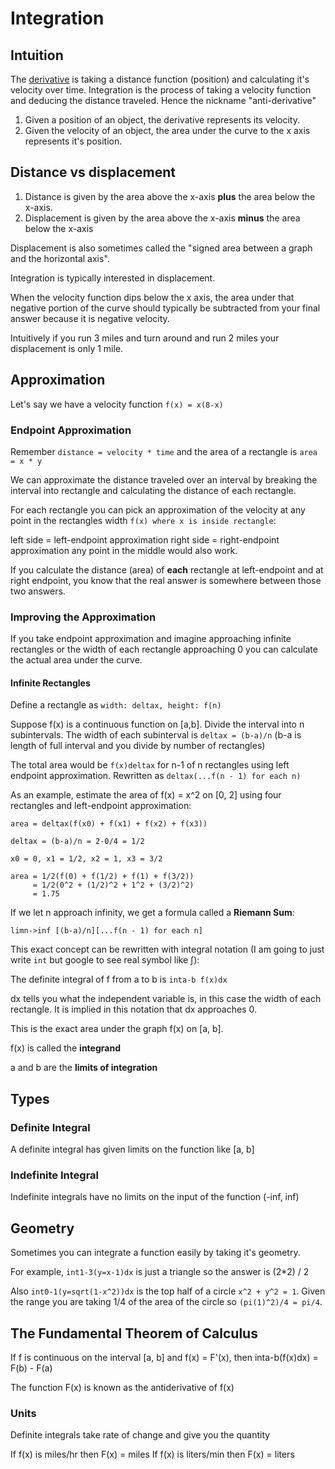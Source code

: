 # Integration

## Intuition

The [derivative](./derivatives.md) is taking a distance
function (position) and calculating it's velocity over time. Integration is the process of taking a
velocity function and deducing the distance traveled. Hence the nickname
"anti-derivative"

1. Given a position of an object, the derivative represents its velocity.
2. Given the velocity of an object, the area under the curve to the x axis
   represents it's position.

## Distance vs displacement

1. Distance is given by the area above the x-axis **plus** the area below the
   x-axis.
2. Displacement is given by the area above the x-axis **minus** the area below the
   x-axis

Displacement is also sometimes called the "signed area between a graph and the
horizontal axis".

Integration is typically interested in displacement.

When the velocity function dips below the x axis, the area under that negative
portion of the curve should typically be subtracted from your final answer
because it is negative velocity.

Intuitively if you run 3 miles and turn around and run 2 miles your displacement
is only 1 mile.

## Approximation

Let's say we have a velocity function `f(x) = x(8-x)`

### Endpoint Approximation

Remember `distance = velocity * time` and the area of a rectangle is `area = x * y`

We can approximate the distance traveled over an interval by breaking the
interval into rectangle and calculating the distance of each rectangle.

For each rectangle you can pick an approximation of the velocity at any point in the
rectangles width `f(x) where x is inside rectangle`:

left side = left-endpoint approximation
right side = right-endpoint approximation
any point in the middle would also work.

If you calculate the distance (area) of **each** rectangle at left-endpoint and at right
endpoint, you know that the real answer is somewhere between those two
answers.

### Improving the Approximation

If you take endpoint approximation and imagine approaching infinite rectangles
or the width of each rectangle approaching 0 you can calculate the actual area
under the curve.

#### Infinite Rectangles

Define a rectangle as `width: deltax, height: f(n)`

Suppose f(x) is a continuous function on [a,b]. Divide the interval into n
subintervals. The width of each subinterval is `deltax = (b-a)/n` (b-a is length
of full interval and you divide by number of rectangles)

The total area would be `f(x)deltax` for n-1 of n rectangles using left endpoint
approximation. Rewritten as `deltax(...f(n - 1) for each n)`

As an example, estimate the area of f(x) = x^2 on [0, 2] using four rectangles
and left-endpoint approximation:

```
area = deltax(f(x0) + f(x1) + f(x2) + f(x3))

deltax = (b-a)/n = 2-0/4 = 1/2

x0 = 0, x1 = 1/2, x2 = 1, x3 = 3/2

area = 1/2(f(0) + f(1/2) + f(1) + f(3/2))
     = 1/2(0^2 + (1/2)^2 + 1^2 + (3/2)^2)
     = 1.75
```

If we let n approach infinity, we get a formula called a **Riemann Sum**:

```
limn->inf [(b-a)/n][...f(n - 1) for each n]
```

This exact concept can be rewritten with integral notation (I am going to just
write `int` but google to see real symbol like ∫):

The definite integral of f from a to b is `inta-b f(x)dx`

dx tells you what the independent variable is, in this case the width of each
rectangle. It is implied in this notation that dx approaches 0.

This is the exact area under the graph f(x) on [a, b].

f(x) is called the **integrand**

a and b are the **limits of integration**

## Types

### Definite Integral

A definite integral has given limits on the function like [a, b]

### Indefinite Integral

Indefinite integrals have no limits on the input of the function (-inf, inf)

## Geometry

Sometimes you can integrate a function easily by taking it's geometry.

For example, `int1-3(y=x-1)dx` is just a triangle so the answer is (2\*2) / 2

Also `int0-1(y=sqrt(1-x^2))dx` is the top half of a circle `x^2 + y^2 = 1`.
Given the range you are taking 1/4 of the area of the circle so `(pi(1)^2)/4 =
pi/4`.

## The Fundamental Theorem of Calculus

If f is continuous on the interval [a, b] and f(x) = F'(x), then
inta-b(f(x)dx) = F(b) - F(a)

The function F(x) is known as the antiderivative of f(x)

### Units

Definite integrals take rate of change and give you the quantity

If f(x) is miles/hr then F(x) = miles
If f(x) is liters/min then F(x) = liters
